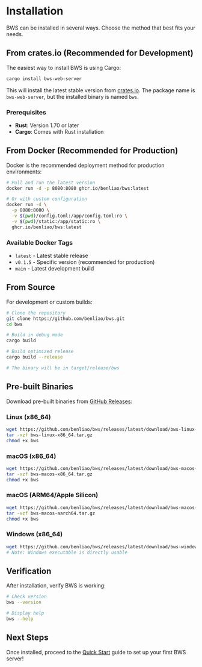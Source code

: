 # Installation

BWS can be installed in several ways. Choose the method that best fits your needs.

## From crates.io (Recommended for Development)

The easiest way to install BWS is using Cargo:

```bash
cargo install bws-web-server
```

This will install the latest stable version from [crates.io](https://crates.io/crates/bws-web-server). The package name is `bws-web-server`, but the installed binary is named `bws`.

### Prerequisites

- **Rust**: Version 1.70 or later
- **Cargo**: Comes with Rust installation

## From Docker (Recommended for Production)

Docker is the recommended deployment method for production environments:

```bash
# Pull and run the latest version
docker run -d -p 8080:8080 ghcr.io/benliao/bws:latest

# Or with custom configuration
docker run -d \
  -p 8080:8080 \
  -v $(pwd)/config.toml:/app/config.toml:ro \
  -v $(pwd)/static:/app/static:ro \
  ghcr.io/benliao/bws:latest
```

### Available Docker Tags

- `latest` - Latest stable release
- `v0.1.5` - Specific version (recommended for production)
- `main` - Latest development build

## From Source

For development or custom builds:

```bash
# Clone the repository
git clone https://github.com/benliao/bws.git
cd bws

# Build in debug mode
cargo build

# Build optimized release
cargo build --release

# The binary will be in target/release/bws
```

## Pre-built Binaries

Download pre-built binaries from [GitHub Releases](https://github.com/benliao/bws/releases):

### Linux (x86_64)
```bash
wget https://github.com/benliao/bws/releases/latest/download/bws-linux-x86_64.tar.gz
tar -xzf bws-linux-x86_64.tar.gz
chmod +x bws
```

### macOS (x86_64)
```bash
wget https://github.com/benliao/bws/releases/latest/download/bws-macos-x86_64.tar.gz
tar -xzf bws-macos-x86_64.tar.gz
chmod +x bws
```

### macOS (ARM64/Apple Silicon)
```bash
wget https://github.com/benliao/bws/releases/latest/download/bws-macos-aarch64.tar.gz
tar -xzf bws-macos-aarch64.tar.gz
chmod +x bws
```

### Windows (x86_64)
```bash
wget https://github.com/benliao/bws/releases/latest/download/bws-windows-x86_64.exe
# Note: Windows executable is directly usable
```

## Verification

After installation, verify BWS is working:

```bash
# Check version
bws --version

# Display help
bws --help
```

## Next Steps

Once installed, proceed to the [Quick Start](./quick-start.md) guide to set up your first BWS server!
